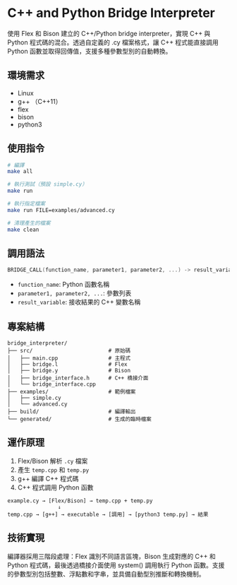 # C++ and Python Bridge Interpreter

使用 Flex 和 Bison 建立的 C++/Python bridge interpreter，實現 C++ 與 Python 程式碼的混合。透過自定義的 .cy 檔案格式，讓 C++ 程式能直接調用 Python 函數並取得回傳值，支援多種參數型別的自動轉換。

## 環境需求

- Linux 
- g++ （C++11）
- flex
- bison
- python3

## 使用指令

```bash
# 編譯
make all

# 執行測試（預設 simple.cy）
make run

# 執行指定檔案
make run FILE=examples/advanced.cy

# 清理產生的檔案
make clean
```

## 調用語法

```cpp
BRIDGE_CALL(function_name, parameter1, parameter2, ...) -> result_variable;
```

- `function_name`: Python 函數名稱
- `parameter1, parameter2, ...`: 參數列表
- `result_variable`: 接收結果的 C++ 變數名稱


## 專案結構

```
bridge_interpreter/
├── src/                        # 原始碼
│   ├── main.cpp                # 主程式
│   ├── bridge.l                # Flex
│   ├── bridge.y                # Bison
│   ├── bridge_interface.h      # C++ 橋接介面
│   └── bridge_interface.cpp
├── examples/                   # 範例檔案
│   ├── simple.cy
│   └── advanced.cy
├── build/                      # 編譯輸出
└── generated/                  # 生成的臨時檔案
```

## 運作原理

1. Flex/Bison 解析 `.cy` 檔案
2. 產生 `temp.cpp` 和 `temp.py` 
3. g++ 編譯 C++ 程式碼
4. C++ 程式調用 Python 函數

```
example.cy → [Flex/Bison] → temp.cpp + temp.py
                ↓
temp.cpp → [g++] → executable → [調用] → [python3 temp.py] → 結果
```

## 技術實現

編譯器採用三階段處理：Flex 識別不同語言區塊，Bison 生成對應的 C++ 和 Python 程式碼，最後透過橋接介面使用 system() 調用執行 Python 函數。支援的參數型別包括整數、浮點數和字串，並具備自動型別推斷和轉換機制。
